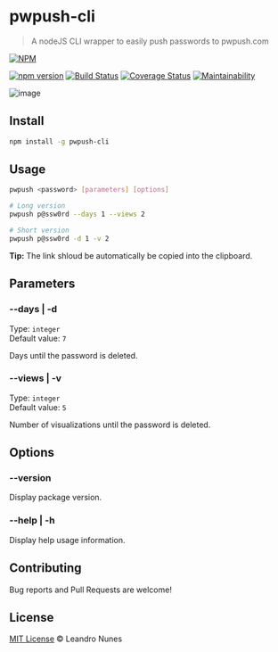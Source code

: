 # pwpush-cli
> A nodeJS CLI wrapper to easily push passwords to pwpush.com

[![NPM][npm-image] ][npm-url]

[![npm version][version-image]][version-url]
[![Build Status][ci-image]][ci-url]
[![Coverage Status][coverage-image]][coverage-url]
[![Maintainability][quality-image]][quality-url]


![image](https://user-images.githubusercontent.com/2450417/37249539-122d2056-24c8-11e8-860c-ca4609ef4073.png)

## Install
```bash
npm install -g pwpush-cli
```

## Usage
```bash
pwpush <password> [parameters] [options]

# Long version
pwpush p@ssw0rd --days 1 --views 2

# Short version
pwpush p@ssw0rd -d 1 -v 2
```

**Tip:** The link shloud be automatically be copied into the clipboard.

## Parameters

### --days | -d

Type: `integer` \
Default value: `7`

Days until the password is deleted.

### --views | -v

Type: `integer` \
Default value: `5`

Number of visualizations until the password is deleted.

## Options

###  --version
Display package version.

### --help | -h
Display help usage information.

## Contributing
Bug reports and Pull Requests are welcome!

## License
[MIT License](LICENSE) © Leandro Nunes



[npm-image]: https://nodei.co/npm/pwpush-cli.svg?downloads=true
[npm-url]: https://npmjs.org/package/pwpush-cli
[version-image]: https://badge.fury.io/js/pwpush-cli.svg
[version-url]: https://badge.fury.io/js/pwpush-cli
[ci-image]: https://travis-ci.org/lnfnunes/pwpush-cli.svg?branch=master
[ci-url]: https://travis-ci.org/lnfnunes/pwpush-cli
[coverage-image]: https://coveralls.io/repos/github/lnfnunes/pwpush-cli/badge.svg?branch=master
[coverage-url]: https://coveralls.io/github/lnfnunes/pwpush-cli?branch=master
[quality-image]: https://api.codeclimate.com/v1/badges/bbb9ff8b5e698891fe56/maintainability
[quality-url]: https://codeclimate.com/github/lnfnunes/pwpush-cli/maintainability
